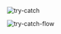 
![try-catch](https://github.com/SeniorAcademy/JavaScript/assets/151378391/4944a5eb-6c63-4fac-8f55-4b85193d165a)


![try-catch-flow](https://github.com/SeniorAcademy/JavaScript/assets/151378391/6ca31257-5f82-4dd9-bcc3-d0e7a6f999ee)
